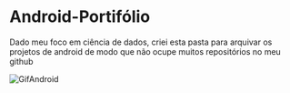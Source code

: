 # Android-Portifólio
Dado meu foco em ciência de dados, criei esta pasta para arquivar os projetos de android de modo que não ocupe muitos repositórios no meu github



![GifAndroid](https://user-images.githubusercontent.com/37640104/189416007-48c20f2b-c9a4-4d46-a333-afc1e35d8023.gif)
